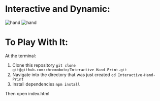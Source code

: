 # Interactive and Dynamic:
![hand](https://user-images.githubusercontent.com/40576412/47814579-710c6900-dd24-11e8-8ff7-acc2775549fa.gif)
![hand](https://user-images.githubusercontent.com/40576412/47813624-03f7d400-dd22-11e8-8aaf-ed9481c3511f.gif)

# To Play With It:
At the terminal:
1. Clone this repository
  `git clone git@github.com:chromoboto/Interactive-Hand-Print.git`
2. Navigate into the directory that was just created
  `cd Interactive-Hand-Print`
3. Install dependencies
  `npm install`

Then open index.html
